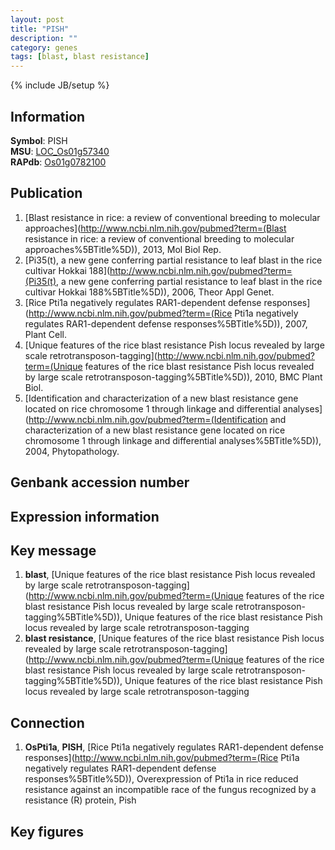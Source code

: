 ```yaml
---
layout: post
title: "PISH"
description: ""
category: genes
tags: [blast, blast resistance]
---
```

{% include JB/setup %}

## Information
__Symbol__: PISH  
__MSU__: [LOC_Os01g57340](http://rice.plantbiology.msu.edu/cgi-bin/ORF_infopage.cgi?orf=LOC_Os01g57340)  
__RAPdb__: [Os01g0782100](http://rapdb.dna.affrc.go.jp/viewer/gbrowse_details/irgsp1?name=Os01g0782100)  

## Publication
1. [Blast resistance in rice: a review of conventional breeding to molecular approaches](http://www.ncbi.nlm.nih.gov/pubmed?term=(Blast resistance in rice: a review of conventional breeding to molecular approaches%5BTitle%5D)), 2013, Mol Biol Rep.
2. [Pi35(t), a new gene conferring partial resistance to leaf blast in the rice cultivar Hokkai 188](http://www.ncbi.nlm.nih.gov/pubmed?term=(Pi35(t), a new gene conferring partial resistance to leaf blast in the rice cultivar Hokkai 188%5BTitle%5D)), 2006, Theor Appl Genet.
3. [Rice Pti1a negatively regulates RAR1-dependent defense responses](http://www.ncbi.nlm.nih.gov/pubmed?term=(Rice Pti1a negatively regulates RAR1-dependent defense responses%5BTitle%5D)), 2007, Plant Cell.
4. [Unique features of the rice blast resistance Pish locus revealed by large scale retrotransposon-tagging](http://www.ncbi.nlm.nih.gov/pubmed?term=(Unique features of the rice blast resistance Pish locus revealed by large scale retrotransposon-tagging%5BTitle%5D)), 2010, BMC Plant Biol.
5. [Identification and characterization of a new blast resistance gene located on rice chromosome 1 through linkage and differential analyses](http://www.ncbi.nlm.nih.gov/pubmed?term=(Identification and characterization of a new blast resistance gene located on rice chromosome 1 through linkage and differential analyses%5BTitle%5D)), 2004, Phytopathology.

## Genbank accession number

## Expression information

## Key message
1. __blast__, [Unique features of the rice blast resistance Pish locus revealed by large scale retrotransposon-tagging](http://www.ncbi.nlm.nih.gov/pubmed?term=(Unique features of the rice blast resistance Pish locus revealed by large scale retrotransposon-tagging%5BTitle%5D)), Unique features of the rice blast resistance Pish locus revealed by large scale retrotransposon-tagging
2. __blast resistance__, [Unique features of the rice blast resistance Pish locus revealed by large scale retrotransposon-tagging](http://www.ncbi.nlm.nih.gov/pubmed?term=(Unique features of the rice blast resistance Pish locus revealed by large scale retrotransposon-tagging%5BTitle%5D)), Unique features of the rice blast resistance Pish locus revealed by large scale retrotransposon-tagging

## Connection
1. __OsPti1a__, __PISH__, [Rice Pti1a negatively regulates RAR1-dependent defense responses](http://www.ncbi.nlm.nih.gov/pubmed?term=(Rice Pti1a negatively regulates RAR1-dependent defense responses%5BTitle%5D)),  Overexpression of Pti1a in rice reduced resistance against an incompatible race of the fungus recognized by a resistance (R) protein, Pish

## Key figures


